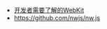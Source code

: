 - [开发者需要了解的WebKit](http://www.infoq.com/cn/articles/webkit-for-developers)
- https://github.com/nwjs/nw.js
